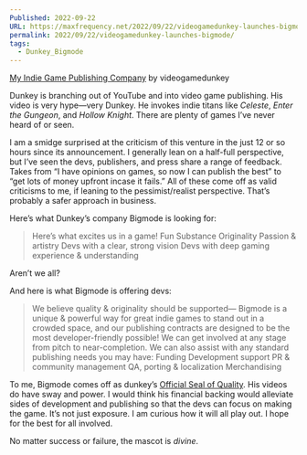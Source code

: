 ```yaml
---
Published: 2022-09-22
URL: https://maxfrequency.net/2022/09/22/videogamedunkey-launches-bigmode/
permalink: 2022/09/22/videogamedunkey-launches-bigmode/
tags:
  - Dunkey_Bigmode
---
```

[My Indie Game Publishing Company](https://www.youtube.com/watch?v=PEt27Jgp8gs) by videogamedunkey

Dunkey is branching out of YouTube and into video game publishing. His video is very hype—very Dunkey. He invokes indie titans like *Celeste*, *Enter the Gungeon*, and *Hollow Knight*. There are plenty of games I’ve never heard of or seen.

I am a smidge surprised at the criticism of this venture in the just 12 or so hours since its announcement. I generally lean on a half-full perspective, but I’ve seen the devs, publishers, and press share a range of feedback. Takes from “I have opinions on games, so now I can publish the best” to “get lots of money upfront incase it fails.” All of these come off as valid criticisms to me, if leaning to the pessimist/realist perspective. That’s probably a safer approach in business.

Here’s what Dunkey’s company Bigmode is looking for:

> Here’s what excites us in a game!
> Fun
> Substance
> Originality
> Passion & artistry
> Devs with a clear, strong vision
> Devs with deep gaming experience & understanding

Aren’t we all?

And here is what Bigmode is offering devs:

> We believe quality & originality should be supported— Bigmode is a unique & powerful way for great indie games to stand out in a crowded space, and our publishing contracts are designed to be the most developer-friendly possible!
> We can get involved at any stage from pitch to near-completion. We can also assist with any standard publishing needs you may have:
> Funding
> Development support
> PR & community management
> QA, porting & localization
> Merchandising

To me, Bigmode comes off as dunkey’s [Official Seal of Quality](https://nintendo.fandom.com/wiki/Official_Nintendo_Seal). His videos do have sway and power. I would think his financial backing would alleviate sides of development and publishing so that the devs can focus on making the game. It’s not just exposure. I am curious how it will all play out. I hope for the best for all involved.

No matter success or failure, the mascot is *divine*.